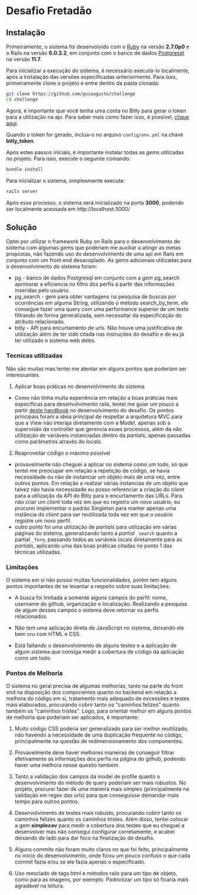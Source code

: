 # Desafio Fretadão

## Instalação

Primeiramente, o sistema foi desenvolvido com o [Ruby](https://rvm.io/) na versão **2.7.0p0** e o Rails na versão **6.0.3.2**, em conjunto com o banco de dados [Postgresql](https://www.postgresql.org/download/linux/debian/) na versão **11.7**.

Para inicializar a execução do sistema, é necessário executá-lo localmente, após a instalação das versões especificadas anteriormente. Para isso, primeiramente clone o projeto e entre dentro da pasta clonada:

```bash
git clone https://github.com/guiaugusto/challenge
cd challenge
```

Agora, é importante que você tenha uma conta no Bitly para gerar o token para a utilização na api. Para saber mais como fazer isso, é possível, [clique aqui](https://dev.bitly.com/v4/#section/Application-using-a-single-account).

Quando o token for gerado, inclua-o no arquivo ```config/env.yml``` na chave **bitly_token**.

Após estes passos iniciais, é importante instalar todas as _gems_ utilizadas no projeto. Para isso, execute o seguinte comando:

```bash
bundle install
```

Para inicializar o sistema, simplesmente execute:

```bash
rails server
```

Após esse processo, o sistema será inicializado na porta **3000**, podendo ser localmente acessada em http://localhost:3000/

## Solução

Optei por utilizar o framework Ruby on Rails para o desenvolvimento do sistema com algumas gems que poderiam me auxiliar a atingir as metas propostas, não fazendo uso do desenvolvimento de uma api em Rails em conjunto com um front end desacoplado. As gems adicionais utilizadas para o desenvolvimento do sistema foram:

* pg - banco de dados Postgresql em conjunto com a _gem_ pg_search aprimorar a eficiencia no filtro dos perfis a partir das informações inseridas pelo usuário.
* pg_search - gem para obter vantagens na pesquisa de buscas por ocorrências em alguma String, utilizando o método search_by_term, ele consegue fazer uma query com uma performance superior de um texto filtrando de forma generalizada, sem necessitar da especificação do atributo relacionado.
* bitly - API para encurtamento de urls. Não houve uma justificativa de utilização além de ter sido citada nas instruções do desafio e de eu já ter utilizado o sistema web deles.

### Tecnicas utilizadas

Não são muitas mas tentei me atentar em alguns pontos que poderiam ser interessantes.

1. Aplicar boas práticas no desenvolvimento do sistema

* Como não tinha muita experiência em relação a boas práticas mais específicas para desenvolvimento rails, tentei me guiar um pouco a partir [deste handbook](https://github.com/infinum/rails-handbook/blob/master/Development%20practices/__Other%20important%20guidelines.md) no desenvolvimento do desafio. Os pontos principais foram a ideia principal de respeitar a arquitetura MVC para que a View não interaja diretamente com a Model, apenas sob a supervisão da controller que gerencia esses processos, além da não utilização de variáveis instanciadas dentro da _partials_, apenas passadas como parâmetros através do _locals_.

2. Reaproveitar código o máximo possível

* provavelmente não cheguei a aplicar no sistema como um todo, só que tentei me preocupar em relação a repetição de código, se havia necessidade ou não de instanciar um objeto mais de uma vez, entre outros pontos. Em relação a realizar várias instancias de um objeto que talvez não havia necessidade eu posso referenciar a criação do _client_ para a utilização da API do Bitly para o encurtamento das URLs. Para não criar um _client_ toda vez em que eu registro um novo usuário, eu procurei implementar o padrão Singleton para manter apenas uma instância do _client_ para ser reutilizada toda vez em que o usuário registre um novo perfil.
* outro ponto foi uma utilização de _partials_ para utilização em várias páginas do sistema, generalizando tanto a _partial_ ```_search``` quanto a partial ```_form```, passando todos as variáveis locais diretamente para as _partials_, aplicando uma das boas práticas citadas no ponto 1 das técnicas utilizadas.

### Limitações

O sistema em si não possui muitas funcionalidades, porém tem alguns pontos importantes de se levantar a respeito sobre suas limitações:

* A busca foi limitada a somente alguns campos do perfil: nome, username do github, organização e localização. Realizando a pesquisa de algum desses campos o sistema deve retornar os perfis relacionados.

* Não tem uma aplicação direta de JavaScript no sistema, deixando ele bem cru com HTML e CSS.

* Está faltando o desenvolvimento de alguns testes e a aplicação de algum sistema que consiga medir a cobertura de código da aplicação como um todo.

### Pontos de Melhoria

O sistema no geral precisa de algumas melhorias, tanto na parte do front end na disposição dos componentes quanto no backend em relação a melhora do código em si, tratamento mais adequado de excessões e testes mais elaborados, procurando cobrir tanto os "caminhos felizes" quanto também os "caminhos tristes". Logo, para orientar melhor em alguns pontos de melhoria que poderiam ser aplicados, é importante:

1. Muito código CSS poderia ser generalizado para ser melhor reutilizado, não havendo a necessidade de uma duplicação frequente no código, principalmente na questão de redimensionamento dos componentes.

2. Provavelmente deve haver melhores maneiras de conseguir filtrar efetivamente as informações dos perfis na página do github, podendo haver uma melhora nesse quesito também.

3. Tanto a validação dos campos da model de profile quanto o desenvolvimento do método de query poderiam ser mais robustos. No projeto, procurei fazer de uma maneira mais simples (principalmente na validação em regex das urls) para que conseguisse demandar mais tempo para outros pontos.

4. Desenvolvimento de testes mais robusto, procurando cobrir tanto os caminhos felizes quanto os caminhos tristes. Além disso, tentei colocar a gem **simplecov** para medir a cobertura dos testes que eu cheguei a desenvolver mas não consegui configurar corretamente, e acabei deixando de lado para dar foco na finalização do desafio.

5. Alguns commits não foram muito claros no que foi feito, principalmente no início do desenvolvimento, onde ficou um pouco confuso o que cada commit fazia e/ou se ele fazia apenas o especificado.

6. Uso mesclado de tags html e métodos rails para um tipo de objeto, como para as imagens, por exemplo. Padronizar um tipo só ficaria mais agradável na leitura.